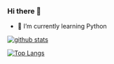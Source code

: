 ### Hi there 👋
- 🌱 I’m currently learning Python

[![github stats](https://github-readme-stats.vercel.app/api?username=anandadwii&show_icons=true&theme=dracula&count_private=true)](https://github.com/anuraghazra/github-readme-stats)

[![Top Langs](https://github-readme-stats.vercel.app/api/top-langs/?username=anandadwii&langs_count=8&layout=compact&theme=dracula)](https://github.com/anuraghazra/github-readme-stats)

<!--
**anandadwii/anandadwii** is a ✨ _special_ ✨ repository because its `README.md` (this file) appears on your GitHub profile.

Here are some ideas to get you started:

- 🔭 I’m currently working on ...
- 🌱 I’m currently learning ...
- 👯 I’m looking to collaborate on ...
- 🤔 I’m looking for help with ...
- 💬 Ask me about ...
- 📫 How to reach me: ...
- 😄 Pronouns: ...
- ⚡ Fun fact: ...
-->
